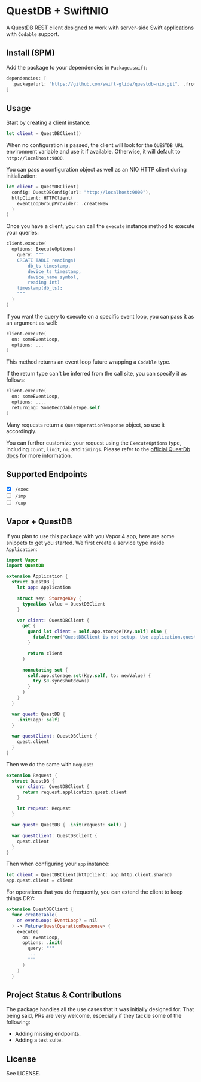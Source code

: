 # QuestDB + SwiftNIO

A QuestDB REST client designed to work with server-side Swift applications with `Codable` support.

## Install (SPM)

Add the package to your dependencies in `Package.swift`:

```swift
dependencies: [
  .package(url: "https://github.com/swift-glide/questdb-nio.git", .from("0.1.0"))
]
```

## Usage

Start by creating a client instance:

```swift
let client = QuestDBClient()
```

When no configuration is passed, the client will look for the `QUESTDB_URL` environment variable and use it if available. Otherwise, it will default to `http://localhost:9000`.

You can pass a configuration object as well as an NIO HTTP client during initialization:

```swift
let client = QuestDBClient(
  config: QuestDBConfig(url: "http://localhost:9000"),
  httpClient: HTTPClient(
    eventLoopGroupProvider: .createNew
  )
)
```

Once you have a client, you can call the `execute` instance method to execute your queries:

```swift
client.execute(
  options: ExecuteOptions(
    query: """
    CREATE TABLE readings(
        db_ts timestamp,
        device_ts timestamp,
        device_name symbol,
        reading int)
    timestamp(db_ts);
    """
  )
)
```

If you want the query to execute on a specific event loop, you can pass it as an argument as well:

```swift
client.execute(
  on: someEventLoop, 
  options: ...
)
```

This method returns an event loop future wrapping a `Codable` type.

If the return type can't be inferred from the call site, you can specify it as follows:

```swift
client.execute(
  on: someEventLoop, 
  options: ...,
  returning: SomeDecodableType.self
)
```

Many requests return a `QuestOperationResponse` object, so use it accordingly.

You can further customize your request using the `ExecuteOptions` type, including `count`, `limit`, `nm`, and `timings`. Please refer to the [official QuestDb docs](https://questdb.io/docs/reference/api/rest#exec---execute-queries) for more information.

## Supported Endpoints

- [x] `/exec`
- [ ] `/imp`
- [ ] `/exp`

## Vapor + QuestDB

If you plan to use this package with you Vapor 4 app, here are some snippets to get you started. We first create a service type inside `Application`:

```swift
import Vapor
import QuestDB

extension Application {
  struct QuestDB {
    let app: Application

    struct Key: StorageKey {
      typealias Value = QuestDBClient
    }

    var client: QuestDBClient {
      get {
        guard let client = self.app.storage[Key.self] else {
          fatalError("QuestDBClient is not setup. Use application.quest.client to set it up.")
        }

        return client
      }

      nonmutating set {
        self.app.storage.set(Key.self, to: newValue) {
          try $0.syncShutdown()
        }
      }
    }
  }

  var quest: QuestDB {
    .init(app: self)
  }

  var questClient: QuestDBClient {
    quest.client
  }
}
```

Then we do the same with `Request`:

```swift
extension Request {
  struct QuestDB {
    var client: QuestDBClient {
      return request.application.quest.client
    }

    let request: Request
  }

  var quest: QuestDB { .init(request: self) }

  var questClient: QuestDBClient {
    quest.client
  }
}
```

Then when configuring your `app` instance:

```swift
let client = QuestDBClient(httpClient: app.http.client.shared)
app.quest.client = client
```

For operations that you do frequently, you can extend the client to keep things DRY:

```swift
extension QuestDBClient {
  func createTable(
    on eventLoop: EventLoop? = nil
  ) -> Future<QuestOperationResponse> {
    execute(
      on: eventLoop,
      options: .init(
        query: """
        ...
        """
      )
    )
  }
```

## Project Status & Contributions

The package handles all the use cases that it was initially designed for. That being said, PRs are very welcome, especially if they tackle some of the following:

- Adding missing endpoints.
- Adding a test suite.

## License

See LICENSE.

